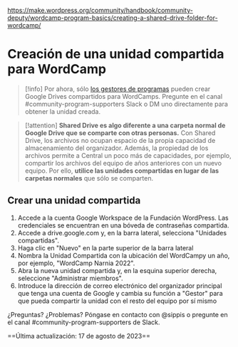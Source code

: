https://make.wordpress.org/community/handbook/community-deputy/wordcamp-program-basics/creating-a-shared-drive-folder-for-wordcamp/

# Creación de una unidad compartida para WordCamp

>[!info] Por ahora, sólo [los gestores de programas](https://make.wordpress.org/community/community-deputies/) pueden crear Google Drives compartidos para WordCamps. Pregunte en el canal #community-program-supporters Slack o DM uno directamente para obtener la unidad creada.

>[!attention] **Shared Drive es algo diferente a una carpeta normal de Google Drive que se comparte con otras personas.** Con Shared Drive, los archivos no ocupan espacio de la propia capacidad de almacenamiento del organizador. Además, la propiedad de los archivos permite a Central un poco más de capacidades, por ejemplo, compartir los archivos del equipo de años anteriores con un nuevo equipo. Por ello, **utilice las unidades compartidas en lugar de las carpetas normales** que sólo se comparten.

## Crear una unidad compartida

1. Accede a la cuenta Google Workspace de la Fundación WordPress. Las credenciales se encuentran en una bóveda de contraseñas compartida.
2. Accede a drive.google.com y, en la barra lateral, selecciona "Unidades compartidas".
3. Haga clic en "Nuevo" en la parte superior de la barra lateral
4. Nombra la Unidad Compartida con la ubicación del WordCampy un año, por ejemplo, "WordCamp Narnia 2022".
5. Abra la nueva unidad compartida y, en la esquina superior derecha, seleccione "Administrar miembros".
6. Introduce la dirección de correo electrónico del organizador principal que tenga una cuenta de Google y cambia su función a "Gestor" para que pueda compartir la unidad con el resto del equipo por sí mismo

¿Preguntas? ¿Problemas? Póngase en contacto con @sippis o pregunte en el canal #community-program-supporters de Slack.

==Última actualización: 17 de agosto de 2023==
